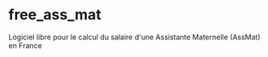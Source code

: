# free_ass_mat
Logiciel libre pour le calcul du salaire d'une Assistante Maternelle (AssMat) en France
